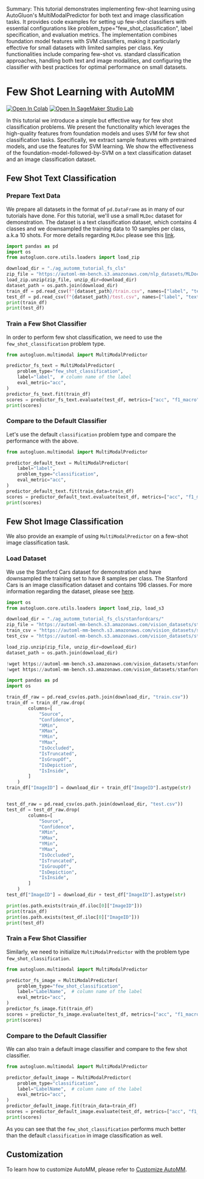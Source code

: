 Summary: This tutorial demonstrates implementing few-shot learning using AutoGluon's MultiModalPredictor for both text and image classification tasks. It provides code examples for setting up few-shot classifiers with essential configurations like problem_type="few_shot_classification", label specification, and evaluation metrics. The implementation combines foundation model features with SVM classifiers, making it particularly effective for small datasets with limited samples per class. Key functionalities include comparing few-shot vs. standard classification approaches, handling both text and image modalities, and configuring the classifier with best practices for optimal performance on small datasets.

# Few Shot Learning with AutoMM

[![Open In Colab](https://colab.research.google.com/assets/colab-badge.svg)](https://colab.research.google.com/github/autogluon/autogluon/blob/master/docs/tutorials/multimodal/advanced_topics/few_shot_learning.ipynb)
[![Open In SageMaker Studio Lab](https://studiolab.sagemaker.aws/studiolab.svg)](https://studiolab.sagemaker.aws/import/github/autogluon/autogluon/blob/master/docs/tutorials/multimodal/advanced_topics/few_shot_learning.ipynb)


In this tutorial we introduce a simple but effective way for few shot classification problems. 
We present the functionality which leverages the high-quality features from foundation models and uses SVM for few shot classification tasks.
Specifically, we extract sample features with pretrained models, and use the features for SVM learning.
We show the effectiveness of the foundation-model-followed-by-SVM on a text classification dataset and an image classification dataset.

## Few Shot Text Classification
### Prepare Text Data
We prepare all datasets in the format of `pd.DataFrame` as in many of our tutorials have done.
For this tutorial, we'll use a small `MLDoc` dataset for demonstration.
The dataset is a text classification dataset, which contains 4 classes and we downsampled the training data to 10 samples per class, a.k.a 10 shots.
For more details regarding `MLDoc` please see this [link](https://github.com/facebookresearch/MLDoc).


```python
import pandas as pd
import os
from autogluon.core.utils.loaders import load_zip

download_dir = "./ag_automm_tutorial_fs_cls"
zip_file = "https://automl-mm-bench.s3.amazonaws.com/nlp_datasets/MLDoc-10shot-en.zip"
load_zip.unzip(zip_file, unzip_dir=download_dir)
dataset_path = os.path.join(download_dir)
train_df = pd.read_csv(f"{dataset_path}/train.csv", names=["label", "text"])
test_df = pd.read_csv(f"{dataset_path}/test.csv", names=["label", "text"])
print(train_df)
print(test_df)
```

### Train a Few Shot Classifier
In order to perform few shot classification, we need to use the `few_shot_classification` problem type.


```python
from autogluon.multimodal import MultiModalPredictor

predictor_fs_text = MultiModalPredictor(
    problem_type="few_shot_classification",
    label="label",  # column name of the label
    eval_metric="acc",
)
predictor_fs_text.fit(train_df)
scores = predictor_fs_text.evaluate(test_df, metrics=["acc", "f1_macro"])
print(scores)
```

### Compare to the Default Classifier
Let's use the default `classification` problem type and compare the performance with the above.


```python
from autogluon.multimodal import MultiModalPredictor

predictor_default_text = MultiModalPredictor(
    label="label",
    problem_type="classification",
    eval_metric="acc",
)
predictor_default_text.fit(train_data=train_df)
scores = predictor_default_text.evaluate(test_df, metrics=["acc", "f1_macro"])
print(scores)
```

## Few Shot Image Classification
We also provide an example of using `MultiModalPredictor` on a few-shot image classification task.
### Load Dataset
We use the Stanford Cars dataset for demonstration and have downsampled the training set to have 8 samples per class.
The Stanford Cars is an image classification dataset and contains 196 classes.
For more information regarding the dataset, please see [here](https://www.kaggle.com/datasets/jessicali9530/stanford-cars-dataset).


```python
import os
from autogluon.core.utils.loaders import load_zip, load_s3

download_dir = "./ag_automm_tutorial_fs_cls/stanfordcars/"
zip_file = "https://automl-mm-bench.s3.amazonaws.com/vision_datasets/stanfordcars/stanfordcars.zip"
train_csv = "https://automl-mm-bench.s3.amazonaws.com/vision_datasets/stanfordcars/train_8shot.csv"
test_csv = "https://automl-mm-bench.s3.amazonaws.com/vision_datasets/stanfordcars/test.csv"

load_zip.unzip(zip_file, unzip_dir=download_dir)
dataset_path = os.path.join(download_dir)

```


```python
!wget https://automl-mm-bench.s3.amazonaws.com/vision_datasets/stanfordcars/train_8shot.csv -O ./ag_automm_tutorial_fs_cls/stanfordcars/train.csv
!wget https://automl-mm-bench.s3.amazonaws.com/vision_datasets/stanfordcars/test.csv -O ./ag_automm_tutorial_fs_cls/stanfordcars/test.csv

```


```python
import pandas as pd
import os

train_df_raw = pd.read_csv(os.path.join(download_dir, "train.csv"))
train_df = train_df_raw.drop(
        columns=[
            "Source",
            "Confidence",
            "XMin",
            "XMax",
            "YMin",
            "YMax",
            "IsOccluded",
            "IsTruncated",
            "IsGroupOf",
            "IsDepiction",
            "IsInside",
        ]
    )
train_df["ImageID"] = download_dir + train_df["ImageID"].astype(str)


test_df_raw = pd.read_csv(os.path.join(download_dir, "test.csv"))
test_df = test_df_raw.drop(
        columns=[
            "Source",
            "Confidence",
            "XMin",
            "XMax",
            "YMin",
            "YMax",
            "IsOccluded",
            "IsTruncated",
            "IsGroupOf",
            "IsDepiction",
            "IsInside",
        ]
    )
test_df["ImageID"] = download_dir + test_df["ImageID"].astype(str)

print(os.path.exists(train_df.iloc[0]["ImageID"]))
print(train_df)
print(os.path.exists(test_df.iloc[0]["ImageID"]))
print(test_df)
```

### Train a Few Shot Classifier
Similarly, we need to initialize `MultiModalPredictor` with the problem type `few_shot_classification`.


```python
from autogluon.multimodal import MultiModalPredictor

predictor_fs_image = MultiModalPredictor(
    problem_type="few_shot_classification",
    label="LabelName",  # column name of the label
    eval_metric="acc",
)
predictor_fs_image.fit(train_df)
scores = predictor_fs_image.evaluate(test_df, metrics=["acc", "f1_macro"])
print(scores)
```

### Compare to the Default Classifier
We can also train a default image classifier and compare to the few shot classifier.


```python
from autogluon.multimodal import MultiModalPredictor

predictor_default_image = MultiModalPredictor(
    problem_type="classification",
    label="LabelName",  # column name of the label
    eval_metric="acc",
)
predictor_default_image.fit(train_data=train_df)
scores = predictor_default_image.evaluate(test_df, metrics=["acc", "f1_macro"])
print(scores)
```

As you can see that the `few_shot_classification` performs much better than the default `classification` in image classification as well.

## Customization
To learn how to customize AutoMM, please refer to [Customize AutoMM](../advanced_topics/customization.ipynb).
